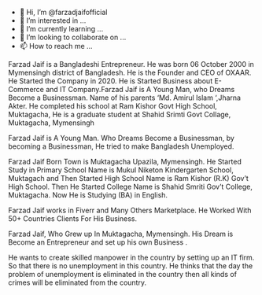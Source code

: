 - 👋 Hi, I’m @farzadjaifofficial
- 👀 I’m interested in ...
- 🌱 I’m currently learning ...
- 💞️ I’m looking to collaborate on ...
- 📫 How to reach me ...

<!---
farzadjaifofficial/farzadjaifofficial is a ✨ special ✨ repository because its `README.md` (this file) appears on your GitHub profile.
You can click the Preview link to take a look at your changes.
--->
Farzad Jaif is a Bangladeshi Entrepreneur. He was born 06 October 2000 in Mymensingh district of Bangladesh. He is the Founder and CEO of OXAAR. He Started the Company in 2020. He is Started Business about E-Commerce and IT Company.Farzad Jaif is A Young Man, who Dreams Become a Businessman. Name of his parents ‘Md. Amirul Islam ‘,Jharna Akter. He completed his school at Ram Kishor Govt High School, Muktagacha, He is a graduate student at Shahid Srimti Govt Collage, Muktagacha, Mymensingh

Farzad Jaif is A Young Man. Who Dreams Become a Businessman, by becoming a Businessman, He tried to make Bangladesh Unemployed.

Farzad Jaif Born Town is Muktagacha Upazila, Mymensingh. He Started Study in Primary School Name is Mukul Niketon Kindergarten School, Muktagach and Then Started High School Name is Ram Kishor (R.K) Gov’t High School. Then He Started College Name is Shahid Smriti Gov’t College, Muktagacha. Now He is Studying (BA) in English.

Farzad Jaif works in Fiverr and Many Others Marketplace. He Worked With 50+ Countries Clients For His Business.

Farzad Jaif, Who Grew up In Muktagacha, Mymensingh. His Dream is Become an Entrepreneur and set up his own Business .

He wants to create skilled manpower in the country by setting up an IT firm. So that there is no unemployment in this country. He thinks that the day the problem of unemployment is eliminated in the country then all kinds of crimes will be eliminated from the country.

